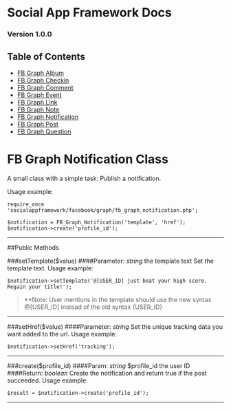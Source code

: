 # Social App Framework Docs
### Version 1.0.0

## Table of Contents
* [FB Graph Album](fb_graph_album.md)
* [FB Graph Checkin](fb_graph_checkin.md)
* [FB Graph Comment](fb_graph_comment.md)
* [FB Graph Event](fb_graph_event.md)
* [FB Graph Link](fb_graph_link.md)
* [FB Graph Note](fb_graph_note.md)
* [FB Graph Notification](fb_graph_notification.md)
* [FB Graph Post](fb_graph_post.md)
* [FB Graph Question](fb_graph_question.md)


# FB Graph Notification Class
A small class with a simple task: Publish a notification.

Usage example:

    require_once 'socialappframework/facebook/graph/fb_graph_notification.php';

    $notification = FB_Graph_Notification('template', 'href');
    $notification->create('profile_id');

***

##Public Methods

###setTemplate($value)
####Parameter: _string_ the template text
Set the template text. Usage example:

    $notification->setTemplate('@[USER_ID] just beat your high score. 
    Regain your title!');

> **Note: User mentions in the template should use the new syntax 
> @[USER_ID] instead of the old syntax {USER_ID}

***

###setHref($value)
####Parameter: _string_
Set the unique tracking data you want added to the url. Usage example:

    $notification->setHref('tracking');

***

###create($profile_id)
####Param: _string_ $profile_id the user ID
####Return: _boolean_
Create the notification and return true if the post succeeded. Usage example:

    $result = $notification->create('profile_id');

***
